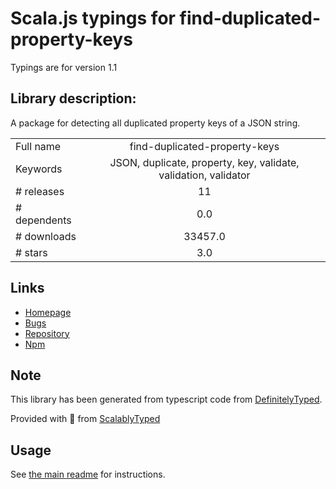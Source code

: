 
# Scala.js typings for find-duplicated-property-keys

Typings are for version 1.1

## Library description:
A package for detecting all duplicated property keys of a JSON string.

|                    |                 |
| ------------------ | :-------------: |
| Full name          | find-duplicated-property-keys |
| Keywords           | JSON, duplicate, property, key, validate, validation, validator |
| # releases         | 11 |
| # dependents       | 0.0 |
| # downloads        | 33457.0 |
| # stars            | 3.0 |

## Links
- [Homepage](https://github.com/SebastianG77/find-duplicated-property-keys#readme)
- [Bugs](https://github.com/SebastianG77/find-duplicated-property-keys/issues)
- [Repository](https://github.com/SebastianG77/find-duplicated-property-keys)
- [Npm](https://www.npmjs.com/package/find-duplicated-property-keys)
    


## Note
This library has been generated from typescript code from [DefinitelyTyped](https://definitelytyped.org).

Provided with :purple_heart: from [ScalablyTyped](https://github.com/oyvindberg/ScalablyTyped)

## Usage
See [the main readme](../../readme.md) for instructions.



